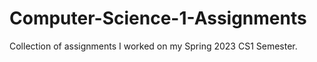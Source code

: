 # Computer-Science-1-Assignments
Collection of assignments I worked on my Spring 2023 CS1 Semester.

